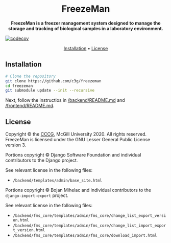 <h1 align="center">
  FreezeMan
</h1>
<p align="center">
  <b>
    FreezeMan is a freezer management system designed to manage the storage and tracking of biological samples in a laboratory environment.
  </b>
</p>

<!-- ![Travis Build Status](https://api.travis-ci.com/c3g/freezeman_server.svg?branch=master) -->
[![codecov](https://codecov.io/gh/c3g/freezeman/branch/master/graph/badge.svg)](https://codecov.io/gh/c3g/freezeman)

<p align="center">
  <a href="#installation">Installation</a> •
  <a href="#license">License</a>
</p>



## Installation

```bash
# Clone the repository
git clone https://github.com/c3g/freezeman
cd freezeman
git submodule update --init --recursive
```

Next, follow the instructios in [/backend/README.md](./backend/README.md) and
[/frontend/README.md](./frontend/README.md).

## License

Copyright &copy; the 
[CCCG](http://www.computationalgenomics.ca/), 
McGill University 2020. All rights reserved. FreezeMan is licensed under the 
GNU Lesser General Public License version 3.

Portions copyright &copy; Django Software Foundation and individual
contributors to the Django project.

See relevant license in the following files:

  * `/backend/templates/admin/base_site.html`

Portions copyright &copy; Bojan Mihelac and individual contributors to the 
`django-import-export` project.

See relevant license in the following files:

  * `/backend/fms_core/templates/admin/fms_core/change_list_export_version.html`
  * `/backend/fms_core/templates/admin/fms_core/change_list_import_export_version.html`
  * `/backend/fms_core/templates/admin/fms_core/download_import.html`

